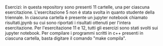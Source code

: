 Esercizi:
in questa repository sono presenti 11 cartelle, una per ciascuna esercitazione. L'esercitazione 5 non è stata svolta in quanto studente della triennale.
In ciascuna cartella è presente un jupyter notebook chiamato risultati.jpynb su cui sono riportati i risultati ottenuti per l'intera esercitazione. Per l'esercitazione 11 e 12, tutti gli esercizi sono stati svolti sui jupyter notebook. Per compilare i programmi scritti in c++ presenti in ciascuna cartella, basta digitare il comando "make compila".
